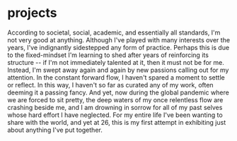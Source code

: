 # projects
According to societal, social, academic, and essentially all standards, I'm not very good at anything. Although I've played with many interests over the years, I've indignantly sidestepped any form of practice. Perhaps this is due to the fixed-mindset I'm learning to shed after years of reinforcing its structure -- if I'm not immediately talented at it, then it must not be for me. Instead, I'm swept away again and again by new passions calling out for my attention. In the constant forward flow, I haven't spared a moment to settle or reflect. In this way, I haven't so far as curated any of my work, often deeming it a passing fancy. And yet, now during the global pandemic where we are forced to sit pretty, the deep waters of my once relentless flow are crashing beside me, and I am drowning in sorrow for all of my past selves whose hard effort I have neglected. For my entire life I've been wanting to share with the world, and yet at 26, this is my first attempt in exhibiting just about anything I've put together.
